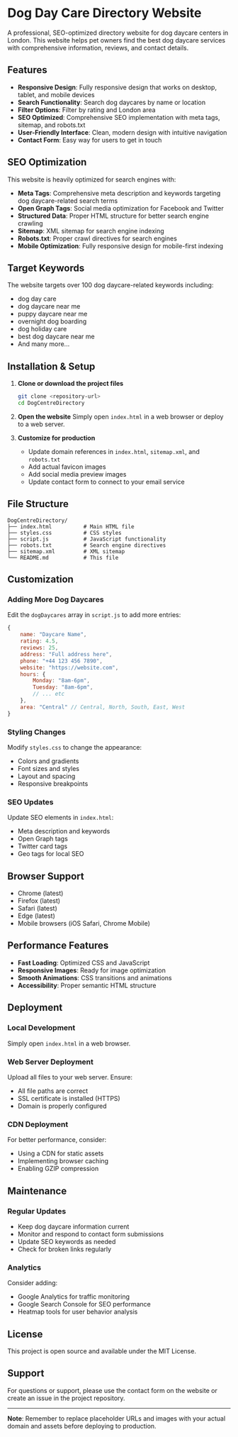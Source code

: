 # Dog Day Care Directory Website

A professional, SEO-optimized directory website for dog daycare centers in London. This website helps pet owners find the best dog daycare services with comprehensive information, reviews, and contact details.

## Features

- **Responsive Design**: Fully responsive design that works on desktop, tablet, and mobile devices
- **Search Functionality**: Search dog daycares by name or location
- **Filter Options**: Filter by rating and London area
- **SEO Optimized**: Comprehensive SEO implementation with meta tags, sitemap, and robots.txt
- **User-Friendly Interface**: Clean, modern design with intuitive navigation
- **Contact Form**: Easy way for users to get in touch

## SEO Optimization

This website is heavily optimized for search engines with:

- **Meta Tags**: Comprehensive meta description and keywords targeting dog daycare-related search terms
- **Open Graph Tags**: Social media optimization for Facebook and Twitter
- **Structured Data**: Proper HTML structure for better search engine crawling
- **Sitemap**: XML sitemap for search engine indexing
- **Robots.txt**: Proper crawl directives for search engines
- **Mobile Optimization**: Fully responsive design for mobile-first indexing

## Target Keywords

The website targets over 100 dog daycare-related keywords including:
- dog day care
- dog daycare near me  
- puppy daycare near me
- overnight dog boarding
- dog holiday care
- best dog daycare near me
- And many more...

## Installation & Setup

1. **Clone or download the project files**
   ```bash
   git clone <repository-url>
   cd DogCentreDirectory
   ```

2. **Open the website**
   Simply open `index.html` in a web browser or deploy to a web server.

3. **Customize for production**
   - Update domain references in `index.html`, `sitemap.xml`, and `robots.txt`
   - Add actual favicon images
   - Add social media preview images
   - Update contact form to connect to your email service

## File Structure

```
DogCentreDirectory/
├── index.html          # Main HTML file
├── styles.css          # CSS styles
├── script.js           # JavaScript functionality
├── robots.txt          # Search engine directives
├── sitemap.xml         # XML sitemap
└── README.md           # This file
```

## Customization

### Adding More Dog Daycares

Edit the `dogDaycares` array in `script.js` to add more entries:

```javascript
{
    name: "Daycare Name",
    rating: 4.5,
    reviews: 25,
    address: "Full address here",
    phone: "+44 123 456 7890",
    website: "https://website.com",
    hours: {
        Monday: "8am-6pm",
        Tuesday: "8am-6pm",
        // ... etc
    },
    area: "Central" // Central, North, South, East, West
}
```

### Styling Changes

Modify `styles.css` to change the appearance:
- Colors and gradients
- Font sizes and styles
- Layout and spacing
- Responsive breakpoints

### SEO Updates

Update SEO elements in `index.html`:
- Meta description and keywords
- Open Graph tags
- Twitter card tags
- Geo tags for local SEO

## Browser Support

- Chrome (latest)
- Firefox (latest)
- Safari (latest)
- Edge (latest)
- Mobile browsers (iOS Safari, Chrome Mobile)

## Performance Features

- **Fast Loading**: Optimized CSS and JavaScript
- **Responsive Images**: Ready for image optimization
- **Smooth Animations**: CSS transitions and animations
- **Accessibility**: Proper semantic HTML structure

## Deployment

### Local Development
Simply open `index.html` in a web browser.

### Web Server Deployment
Upload all files to your web server. Ensure:
- All file paths are correct
- SSL certificate is installed (HTTPS)
- Domain is properly configured

### CDN Deployment
For better performance, consider:
- Using a CDN for static assets
- Implementing browser caching
- Enabling GZIP compression

## Maintenance

### Regular Updates
- Keep dog daycare information current
- Monitor and respond to contact form submissions
- Update SEO keywords as needed
- Check for broken links regularly

### Analytics
Consider adding:
- Google Analytics for traffic monitoring
- Google Search Console for SEO performance
- Heatmap tools for user behavior analysis

## License

This project is open source and available under the MIT License.

## Support

For questions or support, please use the contact form on the website or create an issue in the project repository.

---

**Note**: Remember to replace placeholder URLs and images with your actual domain and assets before deploying to production.
